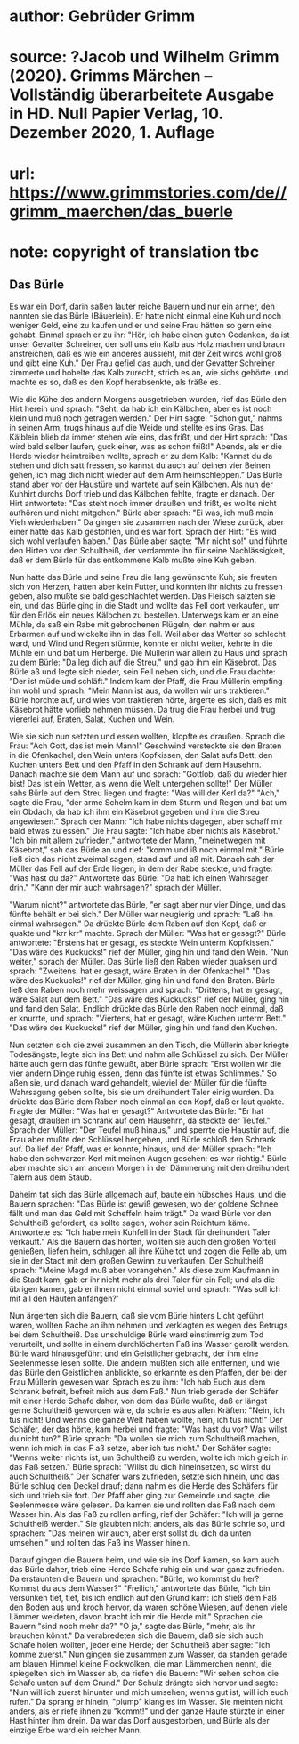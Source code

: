 # author: Gebrüder Grimm
# source: ?Jacob und Wilhelm Grimm (2020). Grimms Märchen – Vollständig überarbeitete Ausgabe in HD. Null Papier Verlag, 10. Dezember 2020, 1. Auflage
# url: https://www.grimmstories.com/de//grimm_maerchen/das_buerle
# note: copyright of translation tbc

## Das Bürle 

Es war ein Dorf, darin saßen lauter reiche Bauern und nur ein armer, den
nannten sie das Bürle (Bäuerlein). Er hatte nicht einmal eine Kuh und
noch weniger Geld, eine zu kaufen und er und seine Frau hätten so gern
eine gehabt. Einmal sprach er zu ihr: "Hör, ich habe einen guten
Gedanken, da ist unser Gevatter Schreiner, der soll uns ein Kalb aus
Holz machen und braun anstreichen, daß es wie ein anderes aussieht, mit
der Zeit wirds wohl groß und gibt eine Kuh." Der Frau gefiel das auch,
und der Gevatter Schreiner zimmerte und hobelte das Kalb zurecht, strich
es an, wie sichs gehörte, und machte es so, daß es den Kopf herabsenkte,
als fräße es.

Wie die Kühe des andern Morgens ausgetrieben wurden, rief das Bürle den
Hirt herein und sprach: "Seht, da hab ich ein Kälbchen, aber es ist
noch klein und muß noch getragen werden." Der Hirt sagte: "Schon
gut," nahms in seinen Arm, trugs hinaus auf die Weide und stellte es
ins Gras. Das Kälblein blieb da immer stehen wie eins, das frißt, und
der Hirt sprach: "Das wird bald selber laufen, guck einer, was es schon
frißt!" Abends, als er die Herde wieder heimtreiben wollte, sprach er
zu dem Kalb: "Kannst du da stehen und dich satt fressen, so kannst du
auch auf deinen vier Beinen gehen, ich mag dich nicht wieder auf dem Arm
heimschleppen." Das Bürle stand aber vor der Haustüre und wartete auf
sein Kälbchen. Als nun der Kuhhirt durchs Dorf trieb und das Kälbchen
fehlte, fragte er danach. Der Hirt antwortete: "Das steht noch immer
draußen und frißt, es wollte nicht aufhören und nicht mitgehen." Bürle
aber sprach: "Ei was, ich muß mein Vieh wiederhaben." Da gingen sie
zusammen nach der Wiese zurück, aber einer hatte das Kalb gestohlen, und
es war fort. Sprach der Hirt: "Es wird sich wohl verlaufen haben." Das
Bürle aber sagte: "Mir nicht so!" und führte den Hirten vor den
Schultheiß, der verdammte ihn für seine Nachlässigkeit, daß er dem Bürle
für das entkommene Kalb mußte eine Kuh geben.

Nun hatte das Bürle und seine Frau die lang gewünschte Kuh; sie freuten
sich von Herzen, hatten aber kein Futter, und konnten ihr nichts zu
fressen geben, also mußte sie bald geschlachtet werden. Das Fleisch
salzten sie ein, und das Bürle ging in die Stadt und wollte das Fell
dort verkaufen, um für den Erlös ein neues Kälbchen zu bestellen.
Unterwegs kam er an eine Mühle, da saß ein Rabe mit gebrochenen Flügeln,
den nahm er aus Erbarmen auf und wickelte ihn in das Fell. Weil aber das
Wetter so schlecht ward, und Wind und Regen stürmte, konnte er nicht
weiter, kehrte in die Mühle ein und bat um Herberge. Die Müllerin war
allein zu Haus und sprach zu dem Bürle: "Da leg dich auf die Streu,"
und gab ihm ein Käsebrot. Das Bürle aß und legte sich nieder, sein Fell
neben sich, und die Frau dachte: "Der ist müde und schläft." Indem kam
der Pfaff, die Frau Müllerin empfing ihn wohl und sprach: "Mein Mann
ist aus, da wollen wir uns traktieren." Bürle horchte auf, und wies von
traktieren hörte, ärgerte es sich, daß es mit Käsebrot hätte vorlieb
nehmen müssen. Da trug die Frau herbei und trug viererlei auf, Braten,
Salat, Kuchen und Wein.

Wie sie sich nun setzten und essen wollten, klopfte es draußen. Sprach
die Frau: "Ach Gott, das ist mein Mann!" Geschwind versteckte sie den
Braten in die Ofenkachel, den Wein unters Kopfkissen, den Salat aufs
Bett, den Kuchen unters Bett und den Pfaff in den Schrank auf dem
Hausehrn. Danach machte sie dem Mann auf und sprach: "Gottlob, daß du
wieder hier bist! Das ist ein Wetter, als wenn die Welt untergehen
sollte!" Der Müller sahs Bürle auf dem Streu liegen und fragte: "Was
will der Kerl da?" "Ach," sagte die Frau, "der arme Schelm kam in
dem Sturm und Regen und bat um ein Obdach, da hab ich ihm ein Käsebrot
gegeben und ihm die Streu angewiesen." Sprach der Mann: "Ich habe
nichts dagegen, aber schaff mir bald etwas zu essen." Die Frau sagte:
"Ich habe aber nichts als Käsebrot." "Ich bin mit allem zufrieden,"
antwortete der Mann, "meinetwegen mit Käsebrot," sah das Bürle an und
rief: "komm und iß noch einmal mit." Bürle ließ sich das nicht zweimal
sagen, stand auf und aß mit. Danach sah der Müller das Fell auf der Erde
liegen, in dem der Rabe steckte, und fragte: "Was hast du da?"
Antwortete das Bürle: "Da hab ich einen Wahrsager drin." "Kann der
mir auch wahrsagen?" sprach der Müller.

"Warum nicht?" antwortete das Bürle, "er sagt aber nur vier Dinge,
und das fünfte behält er bei sich." Der Müller war neugierig und
sprach: "Laß ihn einmal wahrsagen." Da drückte Bürle dem Raben auf den
Kopf, daß er quakte und "krr krr" machte. Sprach der Müller: "Was hat
er gesagt?" Bürle antwortete: "Erstens hat er gesagt, es steckte Wein
unterm Kopfkissen." "Das wäre des Kuckucks!" rief der Müller, ging
hin und fand den Wein. "Nun weiter," sprach der Müller. Das Bürle ließ
den Raben wieder quaksen und sprach: "Zweitens, hat er gesagt, wäre
Braten in der Ofenkachel." "Das wäre des Kuckucks!" rief der Müller,
ging hin und fand den Braten. Bürle ließ den Raben noch mehr weissagen
und sprach: "Drittens, hat er gesagt, wäre Salat auf dem Bett." "Das
wäre des Kuckucks!" rief der Müller, ging hin und fand den Salat.
Endlich drückte das Bürle den Raben noch einmal, daß er knurrte, und
sprach: "Viertens, hat er gesagt, wäre Kuchen unterm Bett." "Das wäre
des Kuckucks!" rief der Müller, ging hin und fand den Kuchen.

Nun setzten sich die zwei zusammen an den Tisch, die Müllerin aber
kriegte Todesängste, legte sich ins Bett und nahm alle Schlüssel zu
sich. Der Müller hätte auch gern das fünfte gewußt, aber Bürle sprach:
"Erst wollen wir die vier andern Dinge ruhig essen, denn das fünfte ist
etwas Schlimmes." So aßen sie, und danach ward gehandelt, wieviel der
Müller für die fünfte Wahrsagung geben sollte, bis sie um dreihundert
Taler einig wurden. Da drückte das Bürle dem Raben noch einmal an den
Kopf, daß er laut quakte. Fragte der Müller: "Was hat er gesagt?"
Antwortete das Bürle: "Er hat gesagt, draußen im Schrank auf dem
Hausehrn, da steckte der Teufel." Sprach der Müller: "Der Teufel muß
hinaus," und sperrte die Haustür auf, die Frau aber mußte den Schlüssel
hergeben, und Bürle schloß den Schrank auf. Da lief der Pfaff, was er
konnte, hinaus, und der Müller sprach: "Ich habe den schwarzen Kerl mit
meinen Augen gesehen: es war richtig." Bürle aber machte sich am andern
Morgen in der Dämmerung mit den dreihundert Talern aus dem Staub.

Daheim tat sich das Bürle allgemach auf, baute ein hübsches Haus, und
die Bauern sprachen: "Das Bürle ist gewiß gewesen, wo der goldene
Schnee fällt und man das Geld mit Scheffeln heim trägt." Da ward Bürle
vor den Schultheiß gefordert, es sollte sagen, woher sein Reichtum käme.
Antwortete es: "Ich habe mein Kuhfell in der Stadt für dreihundert
Taler verkauft." Als die Bauern das hörten, wollten sie auch den großen
Vorteil genießen, liefen heim, schlugen all ihre Kühe tot und zogen die
Felle ab, um sie in der Stadt mit dem großen Gewinn zu verkaufen. Der
Schultheiß sprach: "Meine Magd muß aber vorangehen." Als diese zum
Kaufmann in die Stadt kam, gab er ihr nicht mehr als drei Taler für ein
Fell; und als die übrigen kamen, gab er ihnen nicht einmal soviel und
sprach: "Was soll ich mit all den Häuten anfangen?'

Nun ärgerten sich die Bauern, daß sie vom Bürle hinters Licht geführt
waren, wollten Rache an ihm nehmen und verklagten es wegen des Betrugs
bei dem Schultheiß. Das unschuldige Bürle ward einstimmig zum Tod
verurteilt, und sollte in einem durchlöcherten Faß ins Wasser gerollt
werden. Bürle ward hinausgeführt und ein Geistlicher gebracht, der ihm
eine Seelenmesse lesen sollte. Die andern mußten sich alle entfernen,
und wie das Bürle den Geistlichen anblickte, so erkannte es den Pfaffen,
der bei der Frau Müllerin gewesen war. Sprach es zu ihm: "Ich hab Euch
aus dem Schrank befreit, befreit mich aus dem Faß." Nun trieb gerade
der Schäfer mit einer Herde Schafe daher, von dem das Bürle wußte, daß
er längst gerne Schultheiß geworden wäre, da schrie es aus allen
Kräften: "Nein, ich tus nicht! Und wenns die ganze Welt haben wollte,
nein, ich tus nicht!" Der Schäfer, der das hörte, kam herbei und
fragte: "Was hast du vor? Was willst du nicht tun?" Bürle sprach: "Da
wollen sie mich zum Schultheiß machen, wenn ich mich in das F aß setze,
aber ich tus nicht." Der Schäfer sagte: "Wenns weiter nichts ist, um
Schultheiß zu werden, wollte ich mich gleich in das Faß setzen." Bürle
sprach: "Willst du dich hineinsetzen, so wirst du auch Schultheiß."
Der Schäfer wars zufrieden, setzte sich hinein, und das Bürle schlug den
Deckel drauf; dann nahm es die Herde des Schäfers für sich und trieb sie
fort. Der Pfaff aber ging zur Gemeinde und sagte, die Seelenmesse wäre
gelesen. Da kamen sie und rollten das Faß nach dem Wasser hin. Als das
Faß zu rollen anfing, rief der Schäfer: "Ich will ja gerne Schultheiß
werden." Sie glaubten nicht anders, als das Bürle schrie so, und
sprachen: "Das meinen wir auch, aber erst sollst du dich da unten
umsehen," und rollten das Faß ins Wasser hinein.

Darauf gingen die Bauern heim, und wie sie ins Dorf kamen, so kam auch
das Bürle daher, trieb eine Herde Schafe ruhig ein und war ganz
zufrieden. Da erstaunten die Bauern und sprachen: "Bürle, wo kommst du
her? Kommst du aus dem Wasser?" "Freilich," antwortete das Bürle,
"ich bin versunken tief, tief, bis ich endlich auf den Grund kam: ich
stieß dem Faß den Boden aus und kroch hervor, da waren schöne Wiesen,
auf denen viele Lämmer weideten, davon bracht ich mir die Herde mit."
Sprachen die Bauern "sind noch mehr da?" "O ja," sagte das Bürle,
"mehr, als ihr brauchen könnt." Da verabredeten sich die Bauern, daß
sie sich auch Schafe holen wollten, jeder eine Herde; der Schultheiß
aber sagte: "Ich komme zuerst." Nun gingen sie zusammen zum Wasser, da
standen gerade am blauen Himmel kleine Flockwolken, die man Lämmerchen
nennt, die spiegelten sich im Wasser ab, da riefen die Bauern: "Wir
sehen schon die Schafe unten auf dem Grund." Der Schulz drängte sich
hervor und sagte: "Nun will ich zuerst hinunter und mich umsehen; wenns
gut ist, will ich euch rufen." Da sprang er hinein, "plump" klang es
im Wasser. Sie meinten nicht anders, als er riefe ihnen zu "kommt!"
und der ganze Haufe stürzte in einer Hast hinter ihm drein. Da war das
Dorf ausgestorben, und Bürle als der einzige Erbe ward ein reicher Mann.
